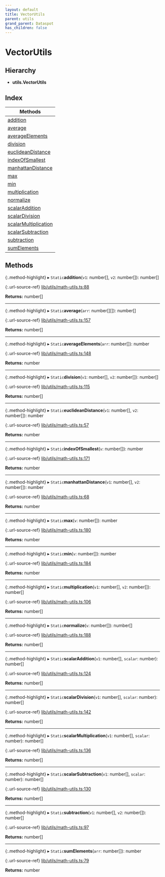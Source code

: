 ```yaml
---
layout: default
title: VectorUtils
parent: utils
grand_parent: Dataspot
has_children: false
---
```


# VectorUtils

## Hierarchy

* **utils.VectorUtils**

## Index

| Methods |
|-----------|
| [addition](#addition) |
| [average](#average) |
| [averageElements](#averageelements) |
| [division](#division) |
| [euclideanDistance](#euclideandistance) |
| [indexOfSmallest](#indexofsmallest) |
| [manhattanDistance](#manhattandistance) |
| [max](#max) |
| [min](#min) |
| [multiplication](#multiplication) |
| [normalize](#normalize) |
| [scalarAddition](#scalaraddition) |
| [scalarDivision](#scalardivision) |
| [scalarMultiplication](#scalarmultiplication) |
| [scalarSubtraction](#scalarsubtraction) |
| [subtraction](#subtraction) |
| [sumElements](#sumelements) |

## Methods

{:.method-highlight}
▸ `Static`**addition**(`v1`: number[], `v2`: number[]): number[]

{:.url-source-ref}
[lib/utils/math-utils.ts:88](https://github.com/ascentcore/dataspot/blob/40beee3/lib/utils/math-utils.ts#L88)

**Returns:** number[]

___

{:.method-highlight}
▸ `Static`**average**(`arr`: number[][]): number[]

{:.url-source-ref}
[lib/utils/math-utils.ts:157](https://github.com/ascentcore/dataspot/blob/40beee3/lib/utils/math-utils.ts#L157)

**Returns:** number[]

___

{:.method-highlight}
▸ `Static`**averageElements**(`arr`: number[]): number

{:.url-source-ref}
[lib/utils/math-utils.ts:148](https://github.com/ascentcore/dataspot/blob/40beee3/lib/utils/math-utils.ts#L148)

**Returns:** number

___

{:.method-highlight}
▸ `Static`**division**(`v1`: number[], `v2`: number[]): number[]

{:.url-source-ref}
[lib/utils/math-utils.ts:115](https://github.com/ascentcore/dataspot/blob/40beee3/lib/utils/math-utils.ts#L115)

**Returns:** number[]

___

{:.method-highlight}
▸ `Static`**euclideanDistance**(`v1`: number[], `v2`: number[]): number

{:.url-source-ref}
[lib/utils/math-utils.ts:57](https://github.com/ascentcore/dataspot/blob/40beee3/lib/utils/math-utils.ts#L57)

**Returns:** number

___

{:.method-highlight}
▸ `Static`**indexOfSmallest**(`v`: number[]): number

{:.url-source-ref}
[lib/utils/math-utils.ts:171](https://github.com/ascentcore/dataspot/blob/40beee3/lib/utils/math-utils.ts#L171)

**Returns:** number

___

{:.method-highlight}
▸ `Static`**manhattanDistance**(`v1`: number[], `v2`: number[]): number

{:.url-source-ref}
[lib/utils/math-utils.ts:68](https://github.com/ascentcore/dataspot/blob/40beee3/lib/utils/math-utils.ts#L68)

**Returns:** number

___

{:.method-highlight}
▸ `Static`**max**(`v`: number[]): number

{:.url-source-ref}
[lib/utils/math-utils.ts:180](https://github.com/ascentcore/dataspot/blob/40beee3/lib/utils/math-utils.ts#L180)

**Returns:** number

___

{:.method-highlight}
▸ `Static`**min**(`v`: number[]): number

{:.url-source-ref}
[lib/utils/math-utils.ts:184](https://github.com/ascentcore/dataspot/blob/40beee3/lib/utils/math-utils.ts#L184)

**Returns:** number

___

{:.method-highlight}
▸ `Static`**multiplication**(`v1`: number[], `v2`: number[]): number[]

{:.url-source-ref}
[lib/utils/math-utils.ts:106](https://github.com/ascentcore/dataspot/blob/40beee3/lib/utils/math-utils.ts#L106)

**Returns:** number[]

___

{:.method-highlight}
▸ `Static`**normalize**(`v`: number[]): number[]

{:.url-source-ref}
[lib/utils/math-utils.ts:188](https://github.com/ascentcore/dataspot/blob/40beee3/lib/utils/math-utils.ts#L188)

**Returns:** number[]

___

{:.method-highlight}
▸ `Static`**scalarAddition**(`v1`: number[], `scalar`: number): number[]

{:.url-source-ref}
[lib/utils/math-utils.ts:124](https://github.com/ascentcore/dataspot/blob/40beee3/lib/utils/math-utils.ts#L124)

**Returns:** number[]

___

{:.method-highlight}
▸ `Static`**scalarDivision**(`v1`: number[], `scalar`: number): number[]

{:.url-source-ref}
[lib/utils/math-utils.ts:142](https://github.com/ascentcore/dataspot/blob/40beee3/lib/utils/math-utils.ts#L142)

**Returns:** number[]

___

{:.method-highlight}
▸ `Static`**scalarMultiplication**(`v1`: number[], `scalar`: number): number[]

{:.url-source-ref}
[lib/utils/math-utils.ts:136](https://github.com/ascentcore/dataspot/blob/40beee3/lib/utils/math-utils.ts#L136)

**Returns:** number[]

___

{:.method-highlight}
▸ `Static`**scalarSubtraction**(`v1`: number[], `scalar`: number): number[]

{:.url-source-ref}
[lib/utils/math-utils.ts:130](https://github.com/ascentcore/dataspot/blob/40beee3/lib/utils/math-utils.ts#L130)

**Returns:** number[]

___

{:.method-highlight}
▸ `Static`**subtraction**(`v1`: number[], `v2`: number[]): number[]

{:.url-source-ref}
[lib/utils/math-utils.ts:97](https://github.com/ascentcore/dataspot/blob/40beee3/lib/utils/math-utils.ts#L97)

**Returns:** number[]

___

{:.method-highlight}
▸ `Static`**sumElements**(`arr`: number[]): number

{:.url-source-ref}
[lib/utils/math-utils.ts:79](https://github.com/ascentcore/dataspot/blob/40beee3/lib/utils/math-utils.ts#L79)

**Returns:** number
